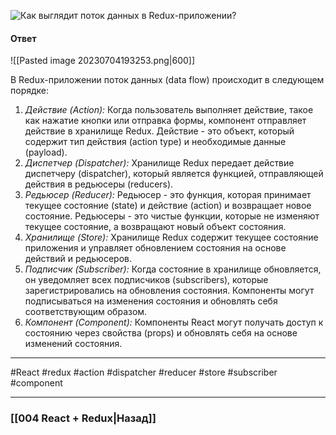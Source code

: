 ![Как выглядит поток данных в Redux-приложении?](https://youtu.be/HBSAjY-xh3k?t=706)

#### Ответ

![[Pasted image 20230704193253.png|600]]

В Redux-приложении поток данных (data flow) происходит в следующем порядке:

1. *Действие (Action):* Когда пользователь выполняет действие, такое как нажатие кнопки или отправка формы, компонент отправляет действие в хранилище Redux. Действие - это объект, который содержит тип действия (action type) и необходимые данные (payload).
2. *Диспетчер (Dispatcher):* Хранилище Redux передает действие диспетчеру (dispatcher), который является функцией, отправляющей действия в редьюсеры (reducers).
3. *Редьюсер (Reducer):* Редьюсер - это функция, которая принимает текущее состояние (state) и действие (action) и возвращает новое состояние. Редьюсеры - это чистые функции, которые не изменяют текущее состояние, а возвращают новый объект состояния.
4. *Хранилище (Store):* Хранилище Redux содержит текущее состояние приложения и управляет обновлением состояния на основе действий и редьюсеров.
5. *Подписчик (Subscriber):* Когда состояние в хранилище обновляется, он уведомляет всех подписчиков (subscribers), которые зарегистрировались на обновления состояния. Компоненты могут подписываться на изменения состояния и обновлять себя соответствующим образом.
6. *Компонент (Component):* Компоненты React могут получать доступ к состоянию через свойства (props) и обновлять себя на основе изменений состояния.

____
#React #redux #action #dispatcher #reducer #store #subscriber #component 

____

### [[004 React + Redux|Назад]]